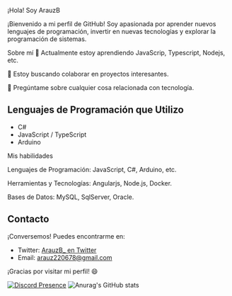 ¡Hola! Soy ArauzB

¡Bienvenido a mi perfil de GitHub! Soy apasionada por aprender nuevos lenguajes de programación, invertir en nuevas tecnologías y explorar la programación de sistemas.

Sobre mí
🌱 Actualmente estoy aprendiendo JavaScrip, Typescript, Nodejs, etc.

👯 Estoy buscando colaborar en proyectos interesantes.

💬 Pregúntame sobre cualquier cosa relacionada con tecnología.

## Lenguajes de Programación que Utilizo

- C#
- JavaScript / TypeScript
- Arduino

Mis habilidades

Lenguajes de Programación: JavaScript, C#, Arduino, etc.

Herramientas y Tecnologías: Angularjs, Node.js, Docker.

Bases de Datos:  MySQL, SqlServer, Oracle.


## Contacto

¡Conversemos! Puedes encontrarme en:

- Twitter: [ArauzB_ en Twitter](https://twitter.com/ArauzB_)
- Email: arauz220678@gmail.com

¡Gracias por visitar mi perfil! 😄


[![Discord Presence](https://lanyard.cnrad.dev/api/730938209051213866)](https://discord.com/users/730938209051213866)    ![Anurag's GitHub stats](https://github-readme-stats.vercel.app/api?username=arauzb&theme=dracula&show_icons=true) 






